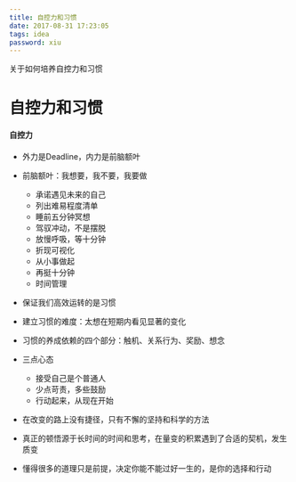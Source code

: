 ```yaml
---
title: 自控力和习惯
date: 2017-08-31 17:23:05
tags: idea
password: xiu
---
```


关于如何培养自控力和习惯
<!-- more -->
# 自控力和习惯

#### 自控力

- 外力是Deadline，内力是前脑额叶
- 前脑额叶：我想要，我不要，我要做
  - 承诺遇见未来的自己
  - 列出难易程度清单
  - 睡前五分钟冥想
  - 驾驭冲动，不是摆脱
  - 放慢呼吸，等十分钟
  - 折现可视化
  - 从小事做起
  - 再挺十分钟
  - 时间管理

- 保证我们高效运转的是习惯
- 建立习惯的难度：太想在短期内看见显著的变化
- 习惯的养成依赖的四个部分：触机、关系行为、奖励、想念


- 三点心态
  - 接受自己是个普通人
  - 少点苛责，多些鼓励
  - 行动起来，从现在开始

- 在改变的路上没有捷径，只有不懈的坚持和科学的方法
- 真正的顿悟源于长时间的时间和思考，在量变的积累遇到了合适的契机，发生质变
- 懂得很多的道理只是前提，决定你能不能过好一生的，是你的选择和行动
